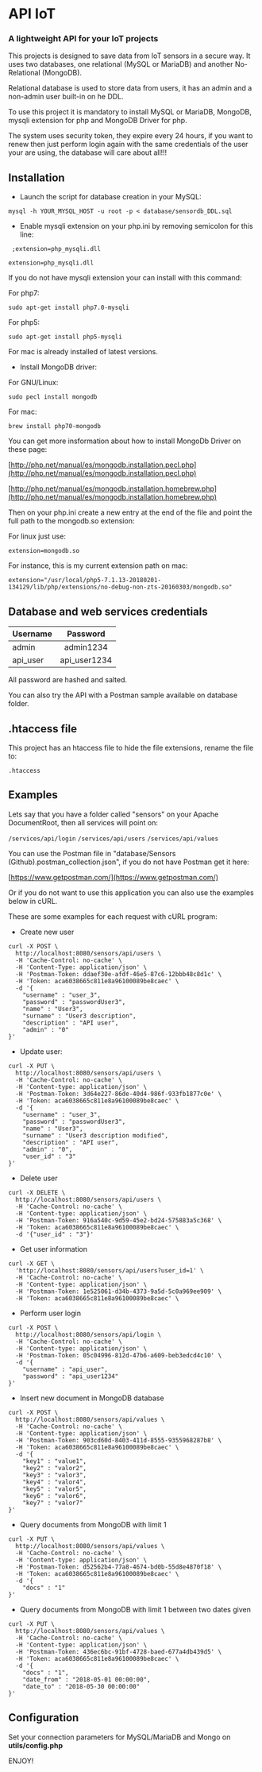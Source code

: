 # API IoT
### A lightweight API for your IoT projects

This projects is designed to save data from IoT sensors in a secure way. It uses two databases, one relational (MySQL or MariaDB) and another
No-Relational (MongoDB).

Relational database is used to store data from users, it has an admin and a non-admin user built-in on he DDL.

To use this project it is mandatory to install MySQL or MariaDB, MongoDB, mysqli extension for php and MongoDB Driver for php.

The system uses security token, they expire every 24 hours, if you want to renew then just perform login again with the same credentials of the user
your are using, the database will care about all!!!

## Installation

- Launch the script for database creation in your MySQL:

``` mysql -h YOUR_MYSQL_HOST -u root -p < database/sensordb_DDL.sql ```

- Enable mysqli extension on your php.ini by removing semicolon for this line:

```  ;extension=php_mysqli.dll  ```

``` extension=php_mysqli.dll ```

If you do not have mysqli extension your can install with this command:

For php7:

``` sudo apt-get install php7.0-mysqli ```

For php5:

``` sudo apt-get install php5-mysqli ```

For mac is already installed of latest versions.

- Install MongoDB driver:

For GNU/Linux:

``` sudo pecl install mongodb ```

For mac:

``` brew install php70-mongodb ```

You can get more insformation about how to install MongoDb Driver on these page:

[http://php.net/manual/es/mongodb.installation.pecl.php](http://php.net/manual/es/mongodb.installation.pecl.php)

[http://php.net/manual/es/mongodb.installation.homebrew.php](http://php.net/manual/es/mongodb.installation.homebrew.php)

Then on your php.ini create a new entry at the end of the file and point the full path to the mongodb.so extension:

For linux just use:

``` extension=mongodb.so ```

For instance, this is my current extension path on mac:

``` extension="/usr/local/php5-7.1.13-20180201-134129/lib/php/extensions/no-debug-non-zts-20160303/mongodb.so" ```

## Database and web services credentials

| Username      | Password      |
| ------------- |:-------------:|
| admin         | admin1234     |
| api_user      | api_user1234  |


All password are hashed and salted.

You can also try the API with a Postman sample available on database folder.

## .htaccess file

This project has an htaccess file to hide the file extensions, rename the file to:

``` .htaccess ```

## Examples

Lets say that you have a folder called "sensors" on your Apache DocumentRoot, then all services will point on:

``` /services/api/login ```
``` /services/api/users ```
``` /services/api/values ```

You can use the Postman file in "database/Sensors (Github).postman_collection.json", if you do not have Postman get it here:

[https://www.getpostman.com/](https://www.getpostman.com/)

Or if you do not want to use this application you can also use the examples below in cURL.

These are some examples for each request with cURL program:

- Create new user

```
curl -X POST \
  http://localhost:8080/sensors/api/users \
  -H 'Cache-Control: no-cache' \
  -H 'Content-Type: application/json' \
  -H 'Postman-Token: ddaef30e-afdf-46e5-87c6-12bbb48c8d1c' \
  -H 'Token: aca6038665c811e8a96100089be8caec' \
  -d '{
	"username" : "user_3",
	"password" : "passwordUser3",
	"name" : "User3",
	"surname" : "User3 description",
	"description" : "API user",
	"admin" : "0"
}'
```

- Update user:

```
curl -X PUT \
  http://localhost:8080/sensors/api/users \
  -H 'Cache-Control: no-cache' \
  -H 'Content-type: application/json' \
  -H 'Postman-Token: 3d64e227-86de-40d4-986f-933fb1877c0e' \
  -H 'Token: aca6038665c811e8a96100089be8caec' \
  -d '{
	"username" : "user_3",
	"password" : "passwordUser3",
	"name" : "User3",
	"surname" : "User3 description modified",
	"description" : "API user",
	"admin" : "0",
	"user_id" : "3"
}'
```

- Delete user

```
curl -X DELETE \
  http://localhost:8080/sensors/api/users \
  -H 'Cache-Control: no-cache' \
  -H 'Content-type: application/json' \
  -H 'Postman-Token: 916a540c-9d59-45e2-bd24-575883a5c368' \
  -H 'Token: aca6038665c811e8a96100089be8caec' \
  -d '{"user_id" : "3"}'
```

- Get user information

```
curl -X GET \
  'http://localhost:8080/sensors/api/users?user_id=1' \
  -H 'Cache-Control: no-cache' \
  -H 'Content-type: application/json' \
  -H 'Postman-Token: 1e525061-d34b-4373-9a5d-5c0a969ee909' \
  -H 'Token: aca6038665c811e8a96100089be8caec' \
```

- Perform user login

```
curl -X POST \
  http://localhost:8080/sensors/api/login \
  -H 'Cache-Control: no-cache' \
  -H 'Content-type: application/json' \
  -H 'Postman-Token: 05c04996-812d-47b6-a609-beb3edcd4c10' \
  -d '{
	"username" : "api_user",
	"password" : "api_user1234"
}'
```

- Insert new document in MongoDB database

```
curl -X POST \
  http://localhost:8080/sensors/api/values \
  -H 'Cache-Control: no-cache' \
  -H 'Content-type: application/json' \
  -H 'Postman-Token: 903cd60d-8403-411d-8555-9355968287b8' \
  -H 'Token: aca6038665c811e8a96100089be8caec' \
  -d '{
	"key1" : "value1",
	"key2" : "valor2",
	"key3" : "valor3",
	"key4" : "valor4",
	"key5" : "valor5",
	"key6" : "valor6",
	"key7" : "valor7"
}'
```

- Query documents from MongoDB with limit 1

```
curl -X PUT \
  http://localhost:8080/sensors/api/values \
  -H 'Cache-Control: no-cache' \
  -H 'Content-type: application/json' \
  -H 'Postman-Token: d52562b4-77a8-4674-bd0b-55d8e4870f18' \
  -H 'Token: aca6038665c811e8a96100089be8caec' \
  -d '{
	"docs" : "1"
}'
```

- Query documents from MongoDB with limit 1 between two dates given

```
curl -X PUT \
  http://localhost:8080/sensors/api/values \
  -H 'Cache-Control: no-cache' \
  -H 'Content-type: application/json' \
  -H 'Postman-Token: 436ec6bc-91bf-4728-baed-677a4db439d5' \
  -H 'Token: aca6038665c811e8a96100089be8caec' \
  -d '{
	"docs" : "1",
	"date_from" : "2018-05-01 00:00:00",
	"date_to" : "2018-05-30 00:00:00"
}'
```

## Configuration

Set your connection parameters for MySQL/MariaDB and Mongo on **utils/config.php**

ENJOY!
